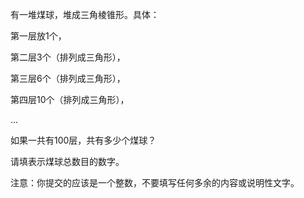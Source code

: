 有一堆煤球，堆成三角棱锥形。具体：

第一层放1个，

第二层3个（排列成三角形），

第三层6个（排列成三角形），

第四层10个（排列成三角形），

…

如果一共有100层，共有多少个煤球？

请填表示煤球总数目的数字。

注意：你提交的应该是一个整数，不要填写任何多余的内容或说明性文字。